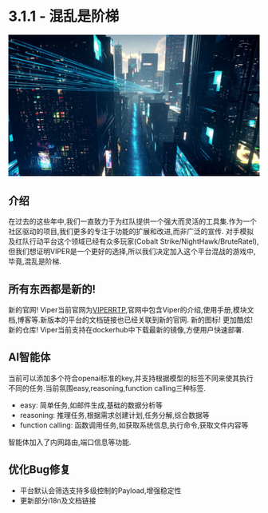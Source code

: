 # 3.1.1 - 混乱是阶梯

![img.png](img.png)

## 介绍

在过去的这些年中,我们一直致力于为红队提供一个强大而灵活的工具集.作为一个社区驱动的项目,我们更多的专注于功能的扩展和改进,而非广泛的宣传.
对手模拟及红队行动平台这个领域已经有众多玩家(Cobalt Strike/NightHawk/BruteRatel),但我们想证明VIPER是一个更好的选择,所以我们决定加入这个平台混战的游戏中,毕竟,混乱是阶梯.

## 所有东西都是新的!

新的官网! Viper当前官网为[VIPERRTP](https://www.viperrtp.com),官网中包含Viper的介绍,使用手册,模块文档,博客等.新版本的平台的文档链接也已经关联到新的官网.
新的图标! 更加酷炫!
新的仓库! Viper当前支持在dockerhub中下载最新的镜像,方便用户快速部署.

## AI智能体

当前可以添加多个符合openai标准的key,并支持根据模型的标签不同来使其执行不同的任务.当前氛围easy,reasoning,function calling三种标签.

- easy: 简单任务,如邮件生成,基础的数据分析等
- reasoning: 推理任务,根据需求创建计划,任务分解,综合数据等
- function calling: 函数调用任务,如获取系统信息,执行命令,获取文件内容等

智能体加入了内网路由,端口信息等功能.

## 优化Bug修复

- 平台默认会筛选支持多级控制的Payload,增强稳定性
- 更新部分i18n及文档链接